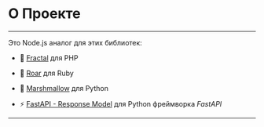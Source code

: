 # О Проекте

---

Это Node.js аналог для этих библиотек:

-   🐘 [Fractal](https://fractal.thephpleague.com/) для PHP

-   💎 [Roar](https://github.com/trailblazer/roar) для Ruby

-   🍢 [Marshmallow](https://marshmallow.readthedocs.io/en/stable/) для Python

-   ⚡ [FastAPI - Response Model](https://fastapi.tiangolo.com/tutorial/response-model/) для Python фреймворка *FastAPI*

---
